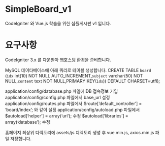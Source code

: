 # SimpleBoard_v1
CodeIgniter 와 Vue.js 학습을 위한 심플게시판 v1 입니다.


# 요구사항
CodeIgniter 3.x 를 다운받아 웹호스팅 환경을 준비합니다.

MySQL 데이타베이스에 아래 쿼리로 테이블 생성합니다.
CREATE TABLE `board` (`idx` int(10) NOT NULL AUTO_INCREMENT,`subject` varchar(50) NOT NULL,`content` text NOT NULL,PRIMARY KEY(`idx`)) DEFAULT CHARSET=utf8;

application/config/database.php 파일에 DB 접속정보 기입
application/config/config.php 파일에서 base_url 설정
application/config/routes.php 파일에서 $route[‘default_controller’] = ‘board/index’;  와 같이 설정
application/config/autoload.php 파일에서
    $autoload[‘helper’] = array(‘url’); 수정
    $autoload[‘libraries’] = array(‘database’); 수정

홈페이지 최상위 디렉토리에 assets/js 디렉토리 생성 후 vue.min.js, axios.min.js 파일 저장합니다.
